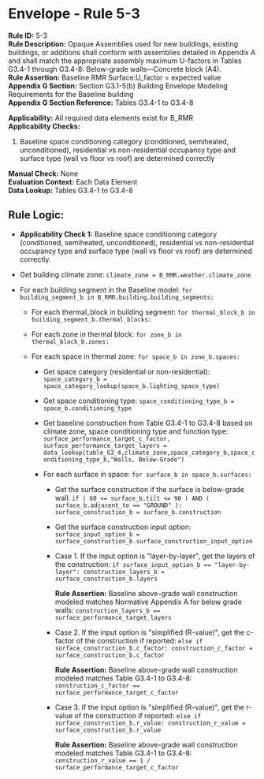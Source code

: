
# Envelope - Rule 5-3  

**Rule ID:** 5-3  
**Rule Description:** Opaque Assemblies used for new buildings, existing buildings, or additions shall conform with assemblies detailed in Appendix A and shall match the appropriate assembly maximum U-factors in Tables G3.4-1 through G3.4-8: Below-grade walls—Concrete block (A4).  
**Rule Assertion:** Baseline RMR Surface:U_factor = expected value  
**Appendix G Section:** Section G3.1-5(b) Building Envelope Modeling Requirements for the Baseline building  
**Appendix G Section Reference:** Tables G3.4-1 to G3.4-8  

**Applicability:** All required data elements exist for B_RMR  
**Applicability Checks:**  

  1. Baseline space conditioning category (conditioned, semiheated, unconditioned), residential vs non-residential occupancy type and surface type (wall vs floor vs roof) are determined correctly  

**Manual Check:** None  
**Evaluation Context:** Each Data Element  
**Data Lookup:** Tables G3.4-1 to G3.4-8  

## Rule Logic:  

- **Applicability Check 1:** Baseline space conditioning category (conditioned, semiheated, unconditioned), residential vs non-residential occupancy type and surface type (wall vs floor vs roof) are determined correctly.  

- Get building climate zone: ```climate_zone = B_RMR.weather.climate_zone```  

- For each building segment in the Baseline model: ```for building_segment_b in B_RMR.building.building_segments:```  

  - For each thermal_block in building segment: ```for thermal_block_b in building_segment_b.thermal_blocks:```  

  - For each zone in thermal block: ```for zone_b in thermal_block_b.zones:```  

  - For each space in thermal zone: ```for space_b in zone_b.spaces:```  

    - Get space category (residential or non-residential): ```space_category_b = space_category_lookup(space_b.lighting_space_type)```  

    - Get space conditioning type: ```space_conditioning_type_b = space_b.conditioning_type```  

    - Get baseline construction from Table G3.4-1 to G3.4-8 based on climate zone, space conditioning type and function type: ```surface_performance_target_c_factor, surface_performance_target_layers = data_lookup(table_G3_4,climate_zone,space_category_b,space_conditioning_type_b,"Walls, Below-Grade")```  

    - For each surface in space: ```for surface_b in space_b.surfaces:```  

      - Get the surface construction if the surface is below-grade wall: ```if ( 60 <= surface_b.tilt <= 90 ) AND ( surface_b.adjacent_to == "GROUND" ): surface_construction_b = surface_b.construction```  

      - Get the surface construction input option: ```surface_input_option_b = surface_construction_b.surface_construction_input_option```  

      - Case 1. If the input option is "layer-by-layer", get the layers of the construction: ```if surface_input_option_b == "layer-by-layer": construction_layers_b = surface_construction_b.layers```  

        **Rule Assertion:** Baseline above-grade wall construction modeled matches Normative Appendix A for below grade walls: ```construction_layers_b == surface_performance_target_layers```  

      - Case 2. If the input option is "simplified (R-value)", get the c-factor of the construction if reported: ```else if surface_construction_b.c_factor: construction_c_factor = surface_construction_b.c_factor```  

        **Rule Assertion:** Baseline above-grade wall construction modeled matches Table G3.4-1 to G3.4-8: ```construction_c_factor == surface_performance_target_c_factor```  

      - Case 3. If the input option is "simplified (R-value)", get the r-value of the construction if reported: ```else if surface_construction_b.r_value: construction_r_value = surface_construction_b.r_value```  

        **Rule Assertion:** Baseline above-grade wall construction modeled matches Table G3.4-1 to G3.4-8: ```construction_r_value == 1 / surface_performance_target_c_factor```  
